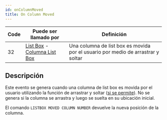 ```yaml
---
id: onColumnMoved
title: On Column Moved
---
```


| Code | Puede ser llamado por                                                                                                    | Definición                                                                       |
| ---- | ------------------------------------------------------------------------------------------------------------------------ | -------------------------------------------------------------------------------- |
| 32   | [List Box](../FormObjects/listbox_overview.md) - [Columna List Box](../FormObjects/listbox_overview.md#list-box-columns) | Una columna de list box es movida por el usuario por medio de arrastrar y soltar |

## Descripción

Este evento se genera cuando una columna de list box es movida por el usuario utilizando la función de arrastrar y soltar ([si se permite](../FormObjects/properties_ListBox.md#locked-columns-and-static-columns)). No se genera si la columna se arrastra y luego se suelta en su ubicación inicial.

El comando `LISTBOX MOVED COLUMN NUMBER` devuelve la nueva posición de la columna.